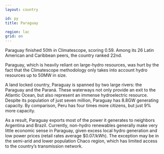 ```yaml
---
layout: country

id: py
title: Paraguay

region: lac
grid: on
---
```

Paraguay finished 50th in Climatescope, scoring 0.59. Among its 26 Latin American and Caribbean peers, the country ranked 22nd.

Paraguay, which is heavily reliant on large-hydro resources, was hurt by the fact that the Climatescope methodology only takes into account hydro resources up to 50MW in size.

A land locked country, Paraguay is spanned by two large rivers: the Paraguay and the Paraná. These waterways not only provide an exit to the Atlantic Ocean, but also represent an immense hydroelectric resource. Despite its population of just seven million, Paraguay has 8.8GW generating capacity. By comparison, Peru has four times more citizens, but just 9% more capacity.

As a result, Paraguay exports most of the power it generates to neighbors Argentina and Brazil. Currently, non-hydro renewables generally make very little economic sense in Paraguay, given excess local hydro generation and low power prices (retail rates average $0.07/kWh). The exception may be in the semi-arid and lower population Chaco region, which has limited access to the country’s transmission network.